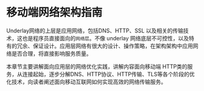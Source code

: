 # 移动端网络架构指南

Underlay网络的上层是应用网络，包括DNS、HTTP、SSL 以及相关的传输技术，这也是程序员直接面向的`网络层`。不像 underlay 网络底层不可控性，以及特有的冗余、保证设计。应用层网络有很大的设计、操作策略，在架构架构中应用网络是否合理，将直接影响服务质量。

本章节主要讲解面向应用层的网络优化实践，讲解内容面向移动端 HTTP类的服务，从连接起始，逐步分解DNS、HTTP协议、HTTP传输、TLS等各个阶段的优化技术，向读者阐述面向移动互联网如何实现高效的网络传输服务。